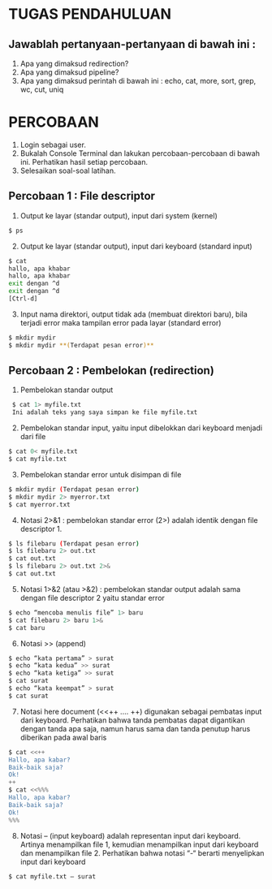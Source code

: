 # TUGAS PENDAHULUAN
## Jawablah pertanyaan-pertanyaan di bawah ini :

1. Apa yang dimaksud redirection?
2. Apa yang dimaksud pipeline?
3. Apa yang dimaksud perintah di bawah ini : echo, cat, more, sort, grep, wc, cut, uniq

# PERCOBAAN
1. Login sebagai user.
2. Bukalah Console Terminal dan lakukan percobaan-percobaan di bawah ini. Perhatikan hasil setiap percobaan.
3. Selesaikan soal-soal latihan.

## Percobaan 1 : File descriptor

1. Output ke layar (standar output), input dari system (kernel)

```sh
$ ps
```
2. Output ke layar (standar output), input dari keyboard (standard input)
   
 ```sh
 $ cat
 hallo, apa khabar
 hallo, apa khabar
 exit dengan ^d
 exit dengan ^d
 [Ctrl-d]
```
3. Input nama direktori, output tidak ada (membuat direktori baru), bila terjadi error maka tampilan error pada layar (standard error)
 ```sh
$ mkdir mydir
$ mkdir mydir **(Terdapat pesan error)**
```
## Percobaan 2 : Pembelokan (redirection)
1. Pembelokan standar output

```sh
 $ cat 1> myfile.txt
 Ini adalah teks yang saya simpan ke file myfile.txt
```
2. Pembelokan standar input, yaitu input dibelokkan dari keyboard menjadi dari file
 ```sh
 $ cat 0< myfile.txt
 $ cat myfile.txt
```
3. Pembelokan standar error untuk disimpan di file
 ```sh
 $ mkdir mydir (Terdapat pesan error)
 $ mkdir mydir 2> myerror.txt
 $ cat myerror.txt
```
4. Notasi 2>&1 : pembelokan standar error (2>) adalah identik dengan file descriptor 1.
 ```sh
 $ ls filebaru (Terdapat pesan error)
 $ ls filebaru 2> out.txt
 $ cat out.txt
 $ ls filebaru 2> out.txt 2>&
 $ cat out.txt
```

5. Notasi 1>&2 (atau >&2) : pembelokan standar output adalah sama dengan file descriptor 2 yaitu standar error

 ```sh
$ echo “mencoba menulis file” 1> baru
$ cat filebaru 2> baru 1>&
$ cat baru
```

6. Notasi >> (append)
 ```sh
$ echo “kata pertama” > surat
$ echo “kata kedua” >> surat
$ echo “kata ketiga” >> surat
$ cat surat
$ echo “kata keempat” > surat
$ cat surat
```
7. Notasi here document (<<++ .... ++) digunakan sebagai pembatas input dari keyboard. Perhatikan bahwa tanda pembatas dapat digantikan dengan tanda apa saja, namun harus sama dan tanda penutup harus diberikan pada awal baris

 ```sh
$ cat <<++
Hallo, apa kabar?
Baik-baik saja?
Ok!
++
$ cat <<%%%
Hallo, apa kabar?
Baik-baik saja?
Ok!
%%%
```
8. Notasi – (input keyboard) adalah representan input dari keyboard. Artinya menampilkan file 1, kemudian menampilkan input dari keyboard dan menampilkan file 2. Perhatikan bahwa notasi “-“ berarti menyelipkan input dari keyboard

 ```sh
$ cat myfile.txt – surat
```
